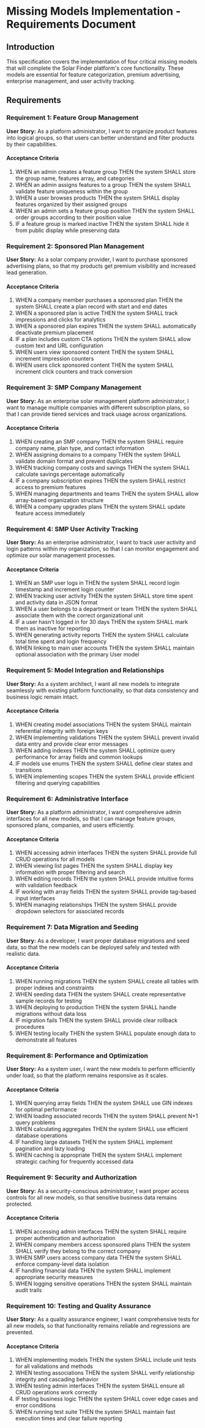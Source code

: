 # Missing Models Implementation - Requirements Document

## Introduction

This specification covers the implementation of four critical missing models that will complete the Solar Finder platform's core functionality. These models are essential for feature categorization, premium advertising, enterprise management, and user activity tracking.

## Requirements

### Requirement 1: Feature Group Management

**User Story:** As a platform administrator, I want to organize product features into logical groups, so that users can better understand and filter products by their capabilities.

#### Acceptance Criteria

1. WHEN an admin creates a feature group THEN the system SHALL store the group name, features array, and categories
2. WHEN an admin assigns features to a group THEN the system SHALL validate feature uniqueness within the group
3. WHEN a user browses products THEN the system SHALL display features organized by their assigned groups
4. WHEN an admin sets a feature group position THEN the system SHALL order groups according to their position value
5. IF a feature group is marked inactive THEN the system SHALL hide it from public display while preserving data

### Requirement 2: Sponsored Plan Management

**User Story:** As a solar company provider, I want to purchase sponsored advertising plans, so that my products get premium visibility and increased lead generation.

#### Acceptance Criteria

1. WHEN a company member purchases a sponsored plan THEN the system SHALL create a plan record with start and end dates
2. WHEN a sponsored plan is active THEN the system SHALL track impressions and clicks for analytics
3. WHEN a sponsored plan expires THEN the system SHALL automatically deactivate premium placement
4. IF a plan includes custom CTA options THEN the system SHALL allow custom text and URL configuration
5. WHEN users view sponsored content THEN the system SHALL increment impression counters
6. WHEN users click sponsored content THEN the system SHALL increment click counters and track conversion

### Requirement 3: SMP Company Management

**User Story:** As an enterprise solar management platform administrator, I want to manage multiple companies with different subscription plans, so that I can provide tiered services and track usage across organizations.

#### Acceptance Criteria

1. WHEN creating an SMP company THEN the system SHALL require company name, plan type, and contact information
2. WHEN assigning domains to a company THEN the system SHALL validate domain format and prevent duplicates
3. WHEN tracking company costs and savings THEN the system SHALL calculate savings percentage automatically
4. IF a company subscription expires THEN the system SHALL restrict access to premium features
5. WHEN managing departments and teams THEN the system SHALL allow array-based organization structure
6. WHEN a company upgrades plans THEN the system SHALL update feature access immediately

### Requirement 4: SMP User Activity Tracking

**User Story:** As an enterprise administrator, I want to track user activity and login patterns within my organization, so that I can monitor engagement and optimize our solar management processes.

#### Acceptance Criteria

1. WHEN an SMP user logs in THEN the system SHALL record login timestamp and increment login counter
2. WHEN tracking user activity THEN the system SHALL store time spent and activity data in JSON format
3. WHEN a user belongs to a department or team THEN the system SHALL associate them with the correct organizational unit
4. IF a user hasn't logged in for 30 days THEN the system SHALL mark them as inactive for reporting
5. WHEN generating activity reports THEN the system SHALL calculate total time spent and login frequency
6. WHEN linking to main user accounts THEN the system SHALL maintain optional association with the primary User model

### Requirement 5: Model Integration and Relationships

**User Story:** As a system architect, I want all new models to integrate seamlessly with existing platform functionality, so that data consistency and business logic remain intact.

#### Acceptance Criteria

1. WHEN creating model associations THEN the system SHALL maintain referential integrity with foreign keys
2. WHEN implementing validations THEN the system SHALL prevent invalid data entry and provide clear error messages
3. WHEN adding indexes THEN the system SHALL optimize query performance for array fields and common lookups
4. IF models use enums THEN the system SHALL define clear states and transitions
5. WHEN implementing scopes THEN the system SHALL provide efficient filtering and querying capabilities

### Requirement 6: Administrative Interface

**User Story:** As a platform administrator, I want comprehensive admin interfaces for all new models, so that I can manage feature groups, sponsored plans, companies, and users efficiently.

#### Acceptance Criteria

1. WHEN accessing admin interfaces THEN the system SHALL provide full CRUD operations for all models
2. WHEN viewing list pages THEN the system SHALL display key information with proper filtering and search
3. WHEN editing records THEN the system SHALL provide intuitive forms with validation feedback
4. IF working with array fields THEN the system SHALL provide tag-based input interfaces
5. WHEN managing relationships THEN the system SHALL provide dropdown selectors for associated records

### Requirement 7: Data Migration and Seeding

**User Story:** As a developer, I want proper database migrations and seed data, so that the new models can be deployed safely and tested with realistic data.

#### Acceptance Criteria

1. WHEN running migrations THEN the system SHALL create all tables with proper indexes and constraints
2. WHEN seeding data THEN the system SHALL create representative sample records for testing
3. WHEN deploying to production THEN the system SHALL handle migrations without data loss
4. IF migration fails THEN the system SHALL provide clear rollback procedures
5. WHEN testing locally THEN the system SHALL populate enough data to demonstrate all features

### Requirement 8: Performance and Optimization

**User Story:** As a system user, I want the new models to perform efficiently under load, so that the platform remains responsive as it scales.

#### Acceptance Criteria

1. WHEN querying array fields THEN the system SHALL use GIN indexes for optimal performance
2. WHEN loading associated records THEN the system SHALL prevent N+1 query problems
3. WHEN calculating aggregates THEN the system SHALL use efficient database operations
4. IF handling large datasets THEN the system SHALL implement pagination and lazy loading
5. WHEN caching is appropriate THEN the system SHALL implement strategic caching for frequently accessed data

### Requirement 9: Security and Authorization

**User Story:** As a security-conscious administrator, I want proper access controls for all new models, so that sensitive business data remains protected.

#### Acceptance Criteria

1. WHEN accessing admin interfaces THEN the system SHALL require proper authentication and authorization
2. WHEN company members access sponsored plans THEN the system SHALL verify they belong to the correct company
3. WHEN SMP users access company data THEN the system SHALL enforce company-level data isolation
4. IF handling financial data THEN the system SHALL implement appropriate security measures
5. WHEN logging sensitive operations THEN the system SHALL maintain audit trails

### Requirement 10: Testing and Quality Assurance

**User Story:** As a quality assurance engineer, I want comprehensive tests for all new models, so that functionality remains reliable and regressions are prevented.

#### Acceptance Criteria

1. WHEN implementing models THEN the system SHALL include unit tests for all validations and methods
2. WHEN testing associations THEN the system SHALL verify relationship integrity and cascading behavior
3. WHEN testing admin interfaces THEN the system SHALL ensure all CRUD operations work correctly
4. IF testing business logic THEN the system SHALL cover edge cases and error conditions
5. WHEN running test suite THEN the system SHALL maintain fast execution times and clear failure reporting